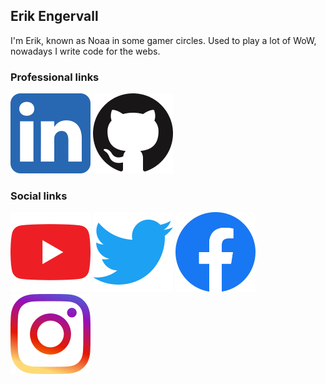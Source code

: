 ## Erik Engervall

I'm Erik, known as Noaa in some gamer circles. Used to play a lot of WoW, nowadays I write code for the webs.

### Professional links

[![Linkedin](/assets/logo-linkedin.png)](https://www.linkedin.com/in/engervall)
[![GitHub](/assets/logo-github.png)](https://github.com/erikengervall)

### Social links

[![YouTube](/assets/logo-youtube.png)](https://www.youtube.com/c/ErikEngervall)
[![Twitter](/assets/logo-twitter.png)](https://twitter.com/engervall)
[![Facebook](/assets/logo-facebook.png)](https://www.facebook.com/Erik.Engervall)
[![Instagram](/assets/logo-instagram.png)](https://www.instagram.com/engervall)
